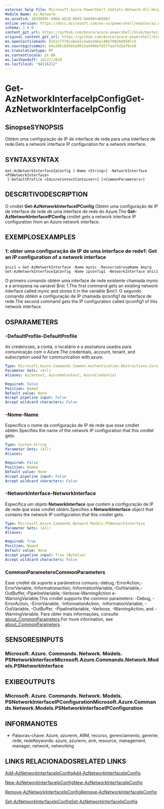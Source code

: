 ```yaml
---
external help file: Microsoft.Azure.PowerShell.Cmdlets.Network.dll-Help.xml
Module Name: Az.Network
ms.assetid: 1B39809C-90DA-4ECB-B949-D4A9A54ED982
online version: https://docs.microsoft.com/en-us/powershell/module/az.network/get-aznetworkinterfaceipconfig
schema: 2.0.0
content_git_url: https://github.com/Azure/azure-powershell/blob/master/src/Network/Network/help/Get-AzNetworkInterfaceIpConfig.md
original_content_git_url: https://github.com/Azure/azure-powershell/blob/master/src/Network/Network/help/Get-AzNetworkInterfaceIpConfig.md
ms.openlocfilehash: 8152cf778cabed1c4a8a346ac86b708266058fc6
ms.sourcegitcommit: b4a38bcb0501a9016a4998efd377aa75d3ef9ce8
ms.translationtype: MT
ms.contentlocale: pt-BR
ms.lasthandoff: 10/27/2020
ms.locfileid: "94116212"
---
```

# <span data-ttu-id="e4f30-101">Get-AzNetworkInterfaceIpConfig</span><span class="sxs-lookup"><span data-stu-id="e4f30-101">Get-AzNetworkInterfaceIpConfig</span></span>

## <span data-ttu-id="e4f30-102">Sinopse</span><span class="sxs-lookup"><span data-stu-id="e4f30-102">SYNOPSIS</span></span>
<span data-ttu-id="e4f30-103">Obtém uma configuração de IP de interface de rede para uma interface de rede.</span><span class="sxs-lookup"><span data-stu-id="e4f30-103">Gets a network interface IP configuration for a network interface.</span></span>

## <span data-ttu-id="e4f30-104">SYNTAX</span><span class="sxs-lookup"><span data-stu-id="e4f30-104">SYNTAX</span></span>

```
Get-AzNetworkInterfaceIpConfig [-Name <String>] -NetworkInterface <PSNetworkInterface>
 [-DefaultProfile <IAzureContextContainer>] [<CommonParameters>]
```

## <span data-ttu-id="e4f30-105">DESCRITIVO</span><span class="sxs-lookup"><span data-stu-id="e4f30-105">DESCRIPTION</span></span>
<span data-ttu-id="e4f30-106">O cmdlet **Get-AzNetworkInterfaceIPConfig** Obtém uma configuração de IP de interface de rede de uma interface de rede do Azure.</span><span class="sxs-lookup"><span data-stu-id="e4f30-106">The **Get-AzNetworkInterfaceIPConfig** cmdlet gets a network interface IP configuration from an Azure network interface.</span></span>

## <span data-ttu-id="e4f30-107">EXEMPLOS</span><span class="sxs-lookup"><span data-stu-id="e4f30-107">EXAMPLES</span></span>

### <span data-ttu-id="e4f30-108">1: obter uma configuração de IP de uma interface de rede</span><span class="sxs-lookup"><span data-stu-id="e4f30-108">1: Get an IP configuration of a network interface</span></span>
```
$nic1 = Get-AzNetworkInterface -Name mynic -ResourceGroupName $myrg
Get-AzNetworkInterfaceIpConfig -Name ipconfig1 -NetworkInterface $nic1
```

<span data-ttu-id="e4f30-109">O primeiro comando obtém uma interface de rede existente chamada mynic e a armazena na variável $nic 1.</span><span class="sxs-lookup"><span data-stu-id="e4f30-109">The first command gets an existing network interface called mynic and stores it in the variable $nic1.</span></span> <span data-ttu-id="e4f30-110">O segundo comando obtém a configuração de IP chamada ipconfig1 da interface de rede.</span><span class="sxs-lookup"><span data-stu-id="e4f30-110">The second command gets the IP configuration called ipconfig1 of this network interface.</span></span>
    

## <span data-ttu-id="e4f30-111">OS</span><span class="sxs-lookup"><span data-stu-id="e4f30-111">PARAMETERS</span></span>

### <span data-ttu-id="e4f30-112">-DefaultProfile</span><span class="sxs-lookup"><span data-stu-id="e4f30-112">-DefaultProfile</span></span>
<span data-ttu-id="e4f30-113">As credenciais, a conta, o locatário e a assinatura usados para comunicação com o Azure.</span><span class="sxs-lookup"><span data-stu-id="e4f30-113">The credentials, account, tenant, and subscription used for communication with azure.</span></span>

```yaml
Type: Microsoft.Azure.Commands.Common.Authentication.Abstractions.Core.IAzureContextContainer
Parameter Sets: (All)
Aliases: AzContext, AzureRmContext, AzureCredential

Required: False
Position: Named
Default value: None
Accept pipeline input: False
Accept wildcard characters: False
```

### <span data-ttu-id="e4f30-114">-Nome</span><span class="sxs-lookup"><span data-stu-id="e4f30-114">-Name</span></span>
<span data-ttu-id="e4f30-115">Especifica o nome da configuração de IP de rede que esse cmdlet obtém.</span><span class="sxs-lookup"><span data-stu-id="e4f30-115">Specifies the name of the network IP configuration that this cmdlet gets.</span></span>

```yaml
Type: System.String
Parameter Sets: (All)
Aliases:

Required: False
Position: Named
Default value: None
Accept pipeline input: False
Accept wildcard characters: False
```

### <span data-ttu-id="e4f30-116">-NetworkInterface</span><span class="sxs-lookup"><span data-stu-id="e4f30-116">-NetworkInterface</span></span>
<span data-ttu-id="e4f30-117">Especifica um objeto **NetworkInterface** que contém a configuração de IP de rede que esse cmdlet obtém.</span><span class="sxs-lookup"><span data-stu-id="e4f30-117">Specifies a **NetworkInterface** object that contains the network IP configuration that this cmdlet gets.</span></span>

```yaml
Type: Microsoft.Azure.Commands.Network.Models.PSNetworkInterface
Parameter Sets: (All)
Aliases:

Required: True
Position: Named
Default value: None
Accept pipeline input: True (ByValue)
Accept wildcard characters: False
```

### <span data-ttu-id="e4f30-118">CommonParameters</span><span class="sxs-lookup"><span data-stu-id="e4f30-118">CommonParameters</span></span>
<span data-ttu-id="e4f30-119">Esse cmdlet dá suporte a parâmetros comuns:-debug,-ErrorAction,-ErrorVariable,-Informationaction,-InformationVariable,-OutVariable,-OutBuffer,-PipelineVariable,-Verbose-WarningAction e-WarningVariable.</span><span class="sxs-lookup"><span data-stu-id="e4f30-119">This cmdlet supports the common parameters: -Debug, -ErrorAction, -ErrorVariable, -InformationAction, -InformationVariable, -OutVariable, -OutBuffer, -PipelineVariable, -Verbose, -WarningAction, and -WarningVariable.</span></span> <span data-ttu-id="e4f30-120">Para obter mais informações, consulte [about_CommonParameters](http://go.microsoft.com/fwlink/?LinkID=113216).</span><span class="sxs-lookup"><span data-stu-id="e4f30-120">For more information, see [about_CommonParameters](http://go.microsoft.com/fwlink/?LinkID=113216).</span></span>

## <span data-ttu-id="e4f30-121">SENSORES</span><span class="sxs-lookup"><span data-stu-id="e4f30-121">INPUTS</span></span>

### <span data-ttu-id="e4f30-122">Microsoft. Azure. Commands. Network. Models. PSNetworkInterface</span><span class="sxs-lookup"><span data-stu-id="e4f30-122">Microsoft.Azure.Commands.Network.Models.PSNetworkInterface</span></span>

## <span data-ttu-id="e4f30-123">EXIBE</span><span class="sxs-lookup"><span data-stu-id="e4f30-123">OUTPUTS</span></span>

### <span data-ttu-id="e4f30-124">Microsoft. Azure. Commands. Network. Models. PSNetworkInterfaceIPConfiguration</span><span class="sxs-lookup"><span data-stu-id="e4f30-124">Microsoft.Azure.Commands.Network.Models.PSNetworkInterfaceIPConfiguration</span></span>

## <span data-ttu-id="e4f30-125">INFORMA</span><span class="sxs-lookup"><span data-stu-id="e4f30-125">NOTES</span></span>
* <span data-ttu-id="e4f30-126">Palavras-chave: Azure, azurerm, ARM, recurso, gerenciamento, gerente, rede, rede</span><span class="sxs-lookup"><span data-stu-id="e4f30-126">Keywords: azure, azurerm, arm, resource, management, manager, network, networking</span></span>

## <span data-ttu-id="e4f30-127">LINKS RELACIONADOS</span><span class="sxs-lookup"><span data-stu-id="e4f30-127">RELATED LINKS</span></span>

[<span data-ttu-id="e4f30-128">Add-AzNetworkInterfaceIpConfig</span><span class="sxs-lookup"><span data-stu-id="e4f30-128">Add-AzNetworkInterfaceIpConfig</span></span>](./Add-AzNetworkInterfaceIpConfig.md)

[<span data-ttu-id="e4f30-129">New-AzNetworkInterfaceIpConfig</span><span class="sxs-lookup"><span data-stu-id="e4f30-129">New-AzNetworkInterfaceIpConfig</span></span>](./New-AzNetworkInterfaceIpConfig.md)

[<span data-ttu-id="e4f30-130">Remove-AzNetworkInterfaceIpConfig</span><span class="sxs-lookup"><span data-stu-id="e4f30-130">Remove-AzNetworkInterfaceIpConfig</span></span>](./Remove-AzNetworkInterfaceIpConfig.md)

[<span data-ttu-id="e4f30-131">Set-AzNetworkInterfaceIpConfig</span><span class="sxs-lookup"><span data-stu-id="e4f30-131">Set-AzNetworkInterfaceIpConfig</span></span>](./Set-AzNetworkInterfaceIpConfig.md)


